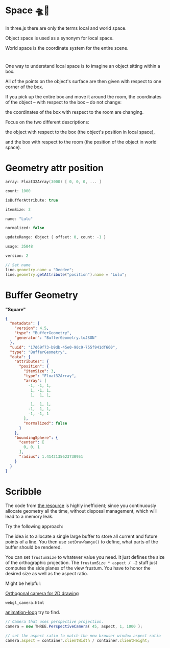 # Space 🛸👾

In three.js there are only the terms local and world space.

Object space is used as a synonym for local space.

World space is the coordinate system for the entire scene.
#
One way to understand local space is to imagine an object sitting within a box.

All of the points on the object's surface are then given with respect to one corner of the box.

If you pick up the entire box and move it around the room,
the coordinates of the object &ndash; with respect to the box &ndash; do not change:

the coordinates of the box with respect to the room are changing.

Focus on the two different descriptions:

the object with respect to the box (the object's position in local space),

and the box with respect to the room (the position of the object in world space).

# Geometry attr position

```c
array: Float32Array(3000) [ 0, 0, 0, ... ]

count: 1000

isBufferAttribute: true

itemSize: 3

name: "Lulu"

normalized: false

updateRange: Object { offset: 0, count: -1 }

usage: 35048

version: 2
```

```js
// Set name
line.geometry.name = "Deedee";
line.geometry.getAttribute("position").name = "Lulu";
```

# Buffer Geometry

**"Square"**

```json
{
  "metadata": {
    "version": 4.5,
    "type": "BufferGeometry",
    "generator": "BufferGeometry.toJSON"
  },
  "uuid": "17d69f73-b9db-45e0-90c9-755f941df660",
  "type": "BufferGeometry",
  "data": {
    "attributes": {
      "position": {
        "itemSize": 3,
        "type": "Float32Array",
        "array": [
          -1, -1, 1,
           1, -1, 1,
           1,  1, 1,

           1,  1, 1,
          -1,  1, 1,
          -1, -1, 1
        ],
        "normalized": false
      }
    },
    "boundingSphere": {
      "center": [
        0, 0, 1
      ],
      "radius": 1.4142135623730951
    }
  }
}
```

# Scribble

The code from [the resource](https://github.com/esperanc/scribble/blob/master/main.js) is highly inefficient; since you continuously allocate geometry all the time, without disposal management, which will lead to a memory leak.

Try the following approach:

The idea is to allocate a single large buffer to store all current and future points of a line. You then use `setDrawRange()` to define, what parts of the buffer should be rendered.

You can set `frustumSize` to whatever value you need. It just defines the size of the orthographic projection. The `frustumSize * aspect / -2` stuff just computes the side planes of the view frustum. You have to honor the desired size as well as the aspect ratio.

Might be helpful:

[Orthogonal camera for 2D drawing](https://stackoverflow.com/questions/17558085/three-js-orthographic-camera)

`webgl_camera.html`

<!-- discoverthreejs-site/static/examples/worlds/inline-scenes/first-steps/animation-loop.js -->
[animation-loop](https://discoverthreejs.com/static/examples/worlds/inline-scenes/first-steps/animation-loop.js) try to find.

```js
// Camera that uses perspective projection.
camera = new THREE.PerspectiveCamera( 45, aspect, 1, 1000 );
```

```js
// set the aspect ratio to match the new browser window aspect ratio
camera.aspect = container.clientWidth / container.clientHeight;
```
